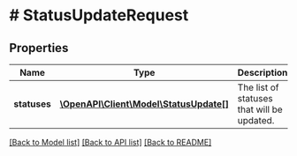 # # StatusUpdateRequest

## Properties

Name | Type | Description | Notes
------------ | ------------- | ------------- | -------------
**statuses** | [**\OpenAPI\Client\Model\StatusUpdate[]**](StatusUpdate.md) | The list of statuses that will be updated. | [optional]

[[Back to Model list]](../../README.md#models) [[Back to API list]](../../README.md#endpoints) [[Back to README]](../../README.md)
